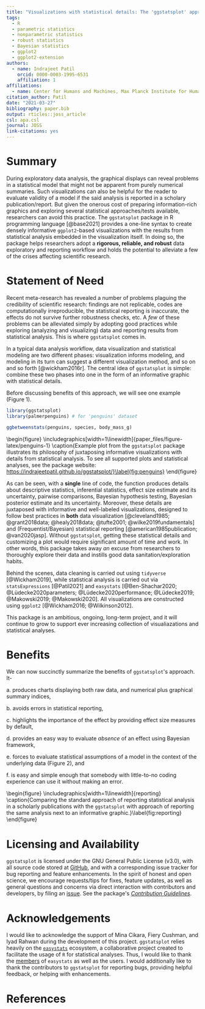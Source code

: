 ```yaml
---
title: "Visualizations with statistical details: The 'ggstatsplot' approach"
tags:
  - R
  - parametric statistics
  - nonparametric statistics
  - robust statistics
  - Bayesian statistics
  - ggplot2
  - ggplot2-extension
authors:
  - name: Indrajeet Patil
    orcid: 0000-0003-1995-6531
    affiliation: 1
affiliations:
  - name: Center for Humans and Machines, Max Planck Institute for Human Development, Berlin, Germany
citation_author: Patil
date: "2021-03-27"
bibliography: paper.bib
output: rticles::joss_article
csl: apa.csl
journal: JOSS
link-citations: yes
---
```




# Summary

During exploratory data analysis, the graphical displays can reveal problems in
a statistical model that might not be apparent from purely numerical summaries.
Such visualizations can also be helpful for the reader to evaluate validity of a
model if the said analysis is reported in a scholary publication/report. But
given the onerous cost of preparing information-rich graphics and exploring
several statistical approaches/tests available, researchers can avoid this
practice. The `ggstatsplot` package in R programming language [@base2021]
provides a one-line syntax to create densely informative `ggplot2`-based
visualizations with the results from statistical analysis embedded in the
visualization itself. In doing so, the package helps researchers adopt a
**rigorous, reliable, and robust** data exploratory and reporting workflow and
holds the potential to alleviate a few of the crises affecting scientific
research.

# Statement of Need

Recent meta-research has revealed a number of problems plaguing the credibility
of scientific research: findings are not replicable, codes are computationally
irreproducible, the statistical reporting is inaccurate, the effects do not
survive further robustness checks, etc. A *few* of these problems can be
alleviated simply by adopting good practices while exploring (analyzing and
visualizing) data and reporting results from statistical analysis. This is where
`ggstatsplot` comes in.

In a typical data analysis workflow, data visualization and statistical modeling
are two different phases: visualization informs modeling, and modeling in its
turn can suggest a different visualization method, and so on and so forth
[@wickham2016r]. The central idea of `ggstatsplot` is simple: combine these two
phases into one in the form of an informative graphic with statistical details.

Before discussing benefits of this approach, we will see one example (Figure 1).


```r
library(ggstatsplot)
library(palmerpenguins) # for 'penguins' dataset

ggbetweenstats(penguins, species, body_mass_g)
```

\begin{figure}
\includegraphics[width=1\linewidth]{paper_files/figure-latex/penguins-1} \caption{Example plot from the `ggstatsplot` package illustrates its philosophy of juxtaposing informative visualizations with details from statistical analysis. To see all supported plots and statistical analyses, see the package website: https://indrajeetpatil.github.io/ggstatsplot/}\label{fig:penguins}
\end{figure}

As can be seen, with a **single** line of code, the function produces details
about descriptive statistics, inferential statistics, effect size estimate and
its uncertainty, pairwise comparisons, Bayesian hypothesis testing, Bayesian
posterior estimate and its uncertainty. Moreover, these details are juxtaposed
with informative and well-labeled visualizations, designed to follow best
practices in **both** data visualization [@cleveland1985; @grant2018data;
@healy2018data; @tufte2001; @wilke2019fundamentals] and (Frequentist/Bayesian)
statistical reporting [@american1985publication; @van2020jasp]. Without
`ggstatsplot`, getting these statistical details and customizing a plot would
require significant amount of time and work. In other words, this package takes
away *an* excuse from researchers to thoroughly explore their data and instills
good data sanitation/exploration habits.

Behind the scenes, data cleaning is carried out using `tidyverse`
[@Wickham2019], while statistical analysis is carried out via `statsExpressions`
[@Patil2021] and `easystats` [@Ben-Shachar2020; @Lüdecke2020parameters;
@Lüdecke2020performance; @Lüdecke2019; @Makowski2019; @Makowski2020]. All
visualizations are constructed using `ggplot2` [@Wickham2016; @Wilkinson2012].

This package is an ambitious, ongoing, long-term project, and it will continue
to grow to support ever increasing collection of visualiazations and statistical
analyses.

# Benefits

We can now succinctly summarize the benefits of `ggstatsplot`'s approach. It-

a. produces charts displaying both raw data, and numerical plus graphical
   summary indices,

b. avoids errors in statistical reporting,

c. highlights the importance of the effect by providing effect size measures by
   default,

d. provides an easy way to evaluate *absence* of an effect using Bayesian
   framework,

e. forces to evaluate statistical assumptions of a model in the
   context of the underlying data (Figure 2), and

f. is easy and simple enough that somebody with little-to-no coding experience
   can use it without making an error.

\begin{figure}
\includegraphics[width=1\linewidth]{reporting} \caption{Comparing the standard approach of reporting statistical analysis in a scholarly publications with the `ggstatsplot` with approach of reporting the same analysis next to an informative graphic.}\label{fig:reporting}
\end{figure}

# Licensing and Availability

`ggstatsplot` is licensed under the GNU General Public License (v3.0), with all
source code stored at [GitHub](https://github.com/IndrajeetPatil/ggstatsplot/),
and with a corresponding issue tracker for bug reporting and feature
enhancements. In the spirit of honest and open science, we encourage
requests/tips for fixes, feature updates, as well as general questions and
concerns via direct interaction with contributors and developers, by filing an
[issue](https://github.com/IndrajeetPatil/ggstatsplot/issues). See the package's
[*Contribution
Guidelines*](https://indrajeetpatil.github.io/ggstatsplot/CONTRIBUTING.html).

# Acknowledgements

I would like to acknowledge the support of Mina Cikara, Fiery Cushman, and Iyad
Rahwan during the development of this project. `ggstatsplot` relies heavily on
the [`easystats`](https://github.com/easystats/easystats) ecosystem, a
collaborative project created to facilitate the usage of `R` for statistical
analyses. Thus, I would like to thank the
[members](https://github.com/orgs/easystats/people) of `easystats` as well as
the users. I would additionally like to thank the contributors to `ggstatsplot`
for reporting bugs, providing helpful feedback, or helping with enhancements.

# References

